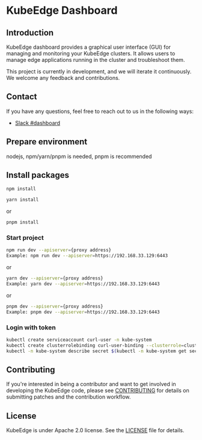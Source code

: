 # KubeEdge Dashboard

## Introduction
KubeEdge dashboard provides a graphical user interface (GUI) for managing and monitoring your KubeEdge clusters. It allows users to manage edge applications running in the cluster and troubleshoot them.

This project is currently in development, and we will iterate it continuously. We welcome any feedback and contributions.

## Contact
If you have any questions, feel free to reach out to us in the following ways:
* [Slack #dashboard](https://join.slack.com/t/kubeedge/shared_invite/enQtNjc0MTg2NTg2MTk0LWJmOTBmOGRkZWNhMTVkNGU1ZjkwNDY4MTY4YTAwNDAyMjRkMjdlMjIzYmMxODY1NGZjYzc4MWM5YmIxZjU1ZDI)

## Prepare environment
nodejs, npm/yarn/pnpm is needed, pnpm is recommended

## Install packages

```bash with npm
npm install
```

```bash with yarn
yarn install
```

or

```bash with pnpm
pnpm install
```

### Start project

```bash with npm
npm run dev --apiserver={proxy address}
Example: npm run dev --apiserver=https://192.168.33.129:6443
```
or

```bash with yarn
yarn dev --apiserver={proxy address}
Example: yarn dev --apiserver=https://192.168.33.129:6443
```
or

```bash with pnpm
pnpm dev --apiserver={proxy address}
Example: pnpm dev --apiserver=https://192.168.33.129:6443
```

### Login with token
```bash
kubectl create serviceaccount curl-user -n kube-system
kubectl create clusterrolebinding curl-user-binding --clusterrole=cluster-admin --serviceaccount=kube-system:curl-user -n kube-system
kubectl -n kube-system describe secret $(kubectl -n kube-system get secret | grep curl-user | awk '{print $1}')
```

## Contributing
If you're interested in being a contributor and want to get involved in developing the KubeEdge code, please see [CONTRIBUTING](./CONTRIBUTING.md) for details on submitting patches and the contribution workflow.

## License
KubeEdge is under Apache 2.0 license. See the [LICENSE](LICENSE) file for details.